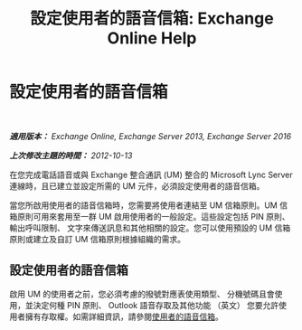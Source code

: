 ﻿---
title: '設定使用者的語音信箱: Exchange Online Help'
TOCTitle: 設定使用者的語音信箱
ms:assetid: 572991d6-0dc7-4a65-b716-ac6acdc5c9c6
ms:mtpsurl: https://technet.microsoft.com/zh-tw/library/JJ673527(v=EXCHG.150)
ms:contentKeyID: 50473151
ms.date: 05/23/2018
mtps_version: v=EXCHG.150
ms.translationtype: MT
---

# 設定使用者的語音信箱

 

_**適用版本：** Exchange Online, Exchange Server 2013, Exchange Server 2016_

_**上次修改主題的時間：** 2012-10-13_

在您完成電話語音或與 Exchange 整合通訊 (UM) 整合的 Microsoft Lync Server 連線時，且已建立並設定所需的 UM 元件，必須設定使用者的語音信箱。

當您所啟用使用者的語音信箱時，您需要將使用者連結至 UM 信箱原則。UM 信箱原則可用來套用至一群 UM 啟用使用者的一般設定。這些設定包括 PIN 原則、 輸出呼叫限制、 文字來傳送訊息和其他相關的設定。您可以使用預設的 UM 信箱原則或建立及自訂 UM 信箱原則根據組織的需求。

## 設定使用者的語音信箱

啟用 UM 的使用者之前，您必須考慮的撥號對應表使用類型、 分機號碼且會使用，並決定何種 PIN 原則、 Outlook 語音存取及其他功能 （英文） 您要允許使用者擁有存取權。如需詳細資訊，請參閱[使用者的語音信箱](https://docs.microsoft.com/zh-tw/exchange/voice-mail-unified-messaging/set-up-voice-mail/voice-mail-for-users)。

